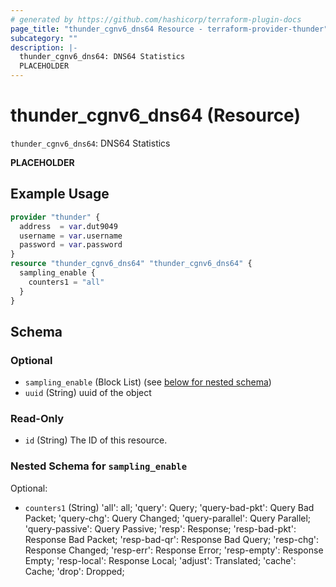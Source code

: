 ```yaml
---
# generated by https://github.com/hashicorp/terraform-plugin-docs
page_title: "thunder_cgnv6_dns64 Resource - terraform-provider-thunder"
subcategory: ""
description: |-
  thunder_cgnv6_dns64: DNS64 Statistics
  PLACEHOLDER
---
```


# thunder_cgnv6_dns64 (Resource)

`thunder_cgnv6_dns64`: DNS64 Statistics

__PLACEHOLDER__

## Example Usage

```terraform
provider "thunder" {
  address  = var.dut9049
  username = var.username
  password = var.password
}
resource "thunder_cgnv6_dns64" "thunder_cgnv6_dns64" {
  sampling_enable {
    counters1 = "all"
  }
}
```

<!-- schema generated by tfplugindocs -->
## Schema

### Optional

- `sampling_enable` (Block List) (see [below for nested schema](#nestedblock--sampling_enable))
- `uuid` (String) uuid of the object

### Read-Only

- `id` (String) The ID of this resource.

<a id="nestedblock--sampling_enable"></a>
### Nested Schema for `sampling_enable`

Optional:

- `counters1` (String) 'all': all; 'query': Query; 'query-bad-pkt': Query Bad Packet; 'query-chg': Query Changed; 'query-parallel': Query Parallel; 'query-passive': Query Passive; 'resp': Response; 'resp-bad-pkt': Response Bad Packet; 'resp-bad-qr': Response Bad Query; 'resp-chg': Response Changed; 'resp-err': Response Error; 'resp-empty': Response Empty; 'resp-local': Response Local; 'adjust': Translated; 'cache': Cache; 'drop': Dropped;


